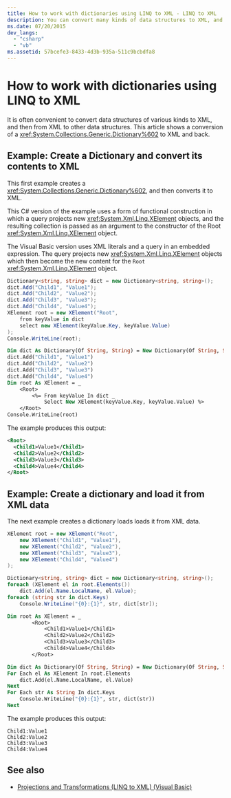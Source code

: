 ```yaml
---
title: How to work with dictionaries using LINQ to XML - LINQ to XML
description: You can convert many kinds of data structures to XML, and you can convert XML to structures. Here is an example that converts a Generic.Dictionary to XML and back.
ms.date: 07/20/2015
dev_langs:
  - "csharp"
  - "vb"
ms.assetid: 57bcefe3-8433-4d3b-935a-511c9bcbdfa8
---
```


# How to work with dictionaries using LINQ to XML

It is often convenient to convert data structures of various kinds to XML, and then from XML to other data structures. This article shows a conversion of a <xref:System.Collections.Generic.Dictionary%602> to XML and back.

## Example: Create a Dictionary and convert its contents to XML

This first example creates a <xref:System.Collections.Generic.Dictionary%602>, and then converts it to XML.

This C# version of the example uses a form of functional construction in which a query projects new <xref:System.Xml.Linq.XElement> objects, and the resulting collection is passed as an argument to the constructor of the Root <xref:System.Xml.Linq.XElement> object.

The Visual Basic version uses XML literals and a query in an embedded expression. The query projects new <xref:System.Xml.Linq.XElement> objects which then become the new content for the `Root` <xref:System.Xml.Linq.XElement> object.

```csharp
Dictionary<string, string> dict = new Dictionary<string, string>();
dict.Add("Child1", "Value1");
dict.Add("Child2", "Value2");
dict.Add("Child3", "Value3");
dict.Add("Child4", "Value4");
XElement root = new XElement("Root",
    from keyValue in dict
    select new XElement(keyValue.Key, keyValue.Value)
);
Console.WriteLine(root);
```

```vb
Dim dict As Dictionary(Of String, String) = New Dictionary(Of String, String)()
dict.Add("Child1", "Value1")
dict.Add("Child2", "Value2")
dict.Add("Child3", "Value3")
dict.Add("Child4", "Value4")
Dim root As XElement = _
    <Root>
        <%= From keyValue In dict _
            Select New XElement(keyValue.Key, keyValue.Value) %>
    </Root>
Console.WriteLine(root)
```

The example produces this output:

```xml
<Root>
  <Child1>Value1</Child1>
  <Child2>Value2</Child2>
  <Child3>Value3</Child3>
  <Child4>Value4</Child4>
</Root>
```

## Example: Create a dictionary and load it from XML data

The next example creates a dictionary loads loads it from XML data.

```csharp
XElement root = new XElement("Root",
    new XElement("Child1", "Value1"),
    new XElement("Child2", "Value2"),
    new XElement("Child3", "Value3"),
    new XElement("Child4", "Value4")
);

Dictionary<string, string> dict = new Dictionary<string, string>();
foreach (XElement el in root.Elements())
    dict.Add(el.Name.LocalName, el.Value);
foreach (string str in dict.Keys)
    Console.WriteLine("{0}:{1}", str, dict[str]);
```

```vb
Dim root As XElement = _
        <Root>
            <Child1>Value1</Child1>
            <Child2>Value2</Child2>
            <Child3>Value3</Child3>
            <Child4>Value4</Child4>
        </Root>

Dim dict As Dictionary(Of String, String) = New Dictionary(Of String, String)
For Each el As XElement In root.Elements
    dict.Add(el.Name.LocalName, el.Value)
Next
For Each str As String In dict.Keys
    Console.WriteLine("{0}:{1}", str, dict(str))
Next
```

The example produces this output:

```output
Child1:Value1
Child2:Value2
Child3:Value3
Child4:Value4
```

## See also

- [Projections and Transformations (LINQ to XML) (Visual Basic)](../../visual-basic/programming-guide/concepts/linq/projections-and-transformations-linq-to-xml.md)
